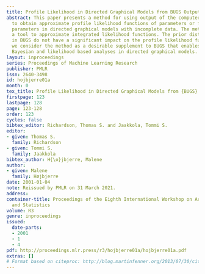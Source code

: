 ```yaml
---
title: Profile Likelihood in Directed Graphical Models from BUGS Output
abstract: This paper presents a method for using output of the computer program BUGS
  to obtain approximate profile likelihood functions of parameters or functions of
  parameters in directed graphical models with incomplete data. The method also provides
  a tool to approximate integrated likelihood functions. The prior distributions specified
  in BUGS do not have a significant impact on the profile likelihood functions and
  we consider the method as a desirable supplement to BUGS that enables us to do both
  Bayesian and likelihood based analyses in directed graphical models.
layout: inproceedings
series: Proceedings of Machine Learning Research
publisher: PMLR
issn: 2640-3498
id: hojbjerre01a
month: 0
tex_title: Profile Likelihood in Directed Graphical Models from {BUGS} Output
firstpage: 123
lastpage: 128
page: 123-128
order: 123
cycles: false
bibtex_editor: Richardson, Thomas S. and Jaakkola, Tommi S.
editor:
- given: Thomas S.
  family: Richardson
- given: Tommi S.
  family: Jaakkola
bibtex_author: H{\o}jbjerre, Malene
author:
- given: Malene
  family: Højbjerre
date: 2001-01-04
note: Reissued by PMLR on 31 March 2021.
address:
container-title: Proceedings of the Eighth International Workshop on Artificial Intelligence
  and Statistics
volume: R3
genre: inproceedings
issued:
  date-parts:
  - 2001
  - 1
  - 4
pdf: http://proceedings.mlr.press/r3/hojbjerre01a/hojbjerre01a.pdf
extras: []
# Format based on citeproc: http://blog.martinfenner.org/2013/07/30/citeproc-yaml-for-bibliographies/
---
```

